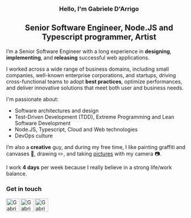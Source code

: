 <h3 align="center">
  Hello, I'm Gabriele D'Arrigo
</h3>

<h2 align="center">
  Senior Software Engineer, Node.JS and Typescript programmer, Artist
</h2> 

I’m a Senior Software Engineer with a long experience in **designing**, **implementing**, and **releasing** successful web applications.  

I worked across a wide range of business domains, including small companies, well-known enterprise corporations, and startups, driving cross-functional teams to adopt **best practices**, optimize performances, and deliver innovative solutions that meet both user and business needs.  

I'm passionate about:

- Software architectures and design
- Test-Driven Development (TDD), Extreme Programming and Lean Software Development
- Node.JS, Typescript, Cloud and Web technologies
- DevOps culture

I’m also a **creative** guy, and during my free time, I like painting graffiti and canvases 🎨, drawing ✏️, and taking [pictures](https://www.flickr.com/photos/ubrains/) with my camera 📷.  

I work **4 days** per week because I really believe in a strong life/work balance.

### Get in touch

<a href="https://www.linkedin.com/in/gdarrigo">
  <img align="left" src="https://github.com/gabrieledarrigo/gabrieledarrigo/assets/1985555/54e193cd-1b2c-40da-b2c3-c3e5ea154666" alt="Gabriele D'Arrigo | LinkedIn" width="36px"/>
</a>
<a href="https://www.instagram.com/acirdesign">
  <img align="left" src="https://github.com/gabrieledarrigo/gabrieledarrigo/assets/1985555/98004471-753d-45f4-9151-1d28d1014b5f" alt="Gabriele D'Arrigo | Instagram" width="36px"/>
</a>
<a href="mailto:darrigo.g@gmail.com">
  <img align="left" src="https://github.com/gabrieledarrigo/gabrieledarrigo/assets/1985555/c77407e1-6fb8-477a-9f53-045689168d15" alt="Gabriele D'Arrigo | Email" width="36px"/>
</a>
